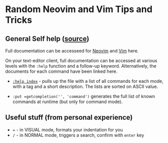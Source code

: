 # Random Neovim and Vim Tips and Tricks

## General Self help ([source](https://vi.stackexchange.com/questions/36435/complete-list-of-all-vim-commands))

Full documentation can be accesseed for [Neovim](https://neo.vimhelp.org/) and [Vim](https://vimhelp.org/) here.

On your text-editor client, full documentation can be accessed at various levels with the `:help` function and a follow-up keyword. Alternatively, the documents for each command have been linked here.

- [`:help index`](https://vimhelp.org/index.txt.html) - pulls up the file with a list of all commands for each mode, with a tag and a short description. The lists are sorted on ASCII value.

- `:put =getcompletion('', 'command')` generates the full list of known commands at runtime (but only for command mode).

## Useful stuff (from personal experience)

- `=` - in VISUAL mode, formats your indentation for you
- `/` - in NORMAL mode, triggers a search, confirm with `enter` key